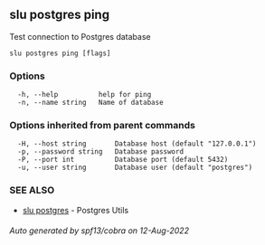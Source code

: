 ## slu postgres ping

Test connection to Postgres database

```
slu postgres ping [flags]
```

### Options

```
  -h, --help          help for ping
  -n, --name string   Name of database
```

### Options inherited from parent commands

```
  -H, --host string       Database host (default "127.0.0.1")
  -p, --password string   Database password
  -P, --port int          Database port (default 5432)
  -u, --user string       Database user (default "postgres")
```

### SEE ALSO

* [slu postgres](slu_postgres.md)	 - Postgres Utils

###### Auto generated by spf13/cobra on 12-Aug-2022
